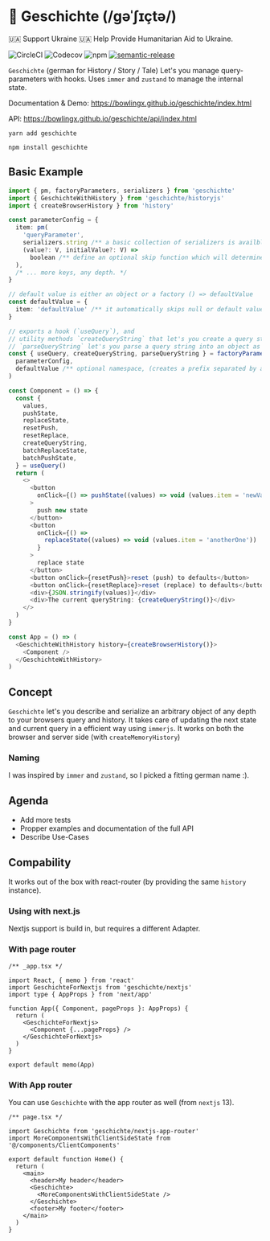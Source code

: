 # 📖 Geschichte (/ɡəˈʃɪçtə/)

🇺🇦 Support Ukraine 🇺🇦 Help Provide Humanitarian Aid to Ukraine.

![CircleCI](https://img.shields.io/circleci/build/gh/BowlingX/geschichte)
![Codecov](https://img.shields.io/codecov/c/github/bowlingx/geschichte)
![npm](https://img.shields.io/npm/v/geschichte)
[![semantic-release](https://img.shields.io/badge/%20%20%F0%9F%93%A6%F0%9F%9A%80-semantic--release-e10079.svg)](https://github.com/semantic-release/semantic-release)

`Geschichte` (german for History / Story / Tale) Let's you manage query-parameters with hooks.
Uses `immer` and `zustand` to manage the internal state.

Documentation & Demo: https://bowlingx.github.io/geschichte/index.html

API: https://bowlingx.github.io/geschichte/api/index.html

    yarn add geschichte

    npm install geschichte

## Basic Example

```typescript jsx
import { pm, factoryParameters, serializers } from 'geschichte'
import { GeschichteWithHistory } from 'geschichte/historyjs'
import { createBrowserHistory } from 'history'

const parameterConfig = {
  item: pm(
    'queryParameter',
    serializers.string /** a basic collection of serializers is availble, like date, int, float, arrays */,
    (value?: V, initialValue?: V) =>
      boolean /** define an optional skip function which will determine if the parameter will be included in the url or not */
  ),
  /* ... more keys, any depth. */
}

// default value is either an object or a factory () => defaultValue
const defaultValue = {
  item: 'defaultValue' /** it automatically skips null or default values*/,
}

// exports a hook (`useQuery`), and
// utility methods `createQueryString` that let's you create a query string based on the described object anywhere outside of components etc.
// `parseQueryString` let's you parse a query string into an object as defined in the `parameterConfig`.
const { useQuery, createQueryString, parseQueryString } = factoryParameters(
  parameterConfig,
  defaultValue /** optional namespace, (creates a prefix separated by a dot)*/
)

const Component = () => {
  const {
    values,
    pushState,
    replaceState,
    resetPush,
    resetReplace,
    createQueryString,
    batchReplaceState,
    batchPushState,
  } = useQuery()
  return (
    <>
      <button
        onClick={() => pushState((values) => void (values.item = 'newValue'))}
      >
        push new state
      </button>
      <button
        onClick={() =>
          replaceState((values) => void (values.item = 'anotherOne'))
        }
      >
        replace state
      </button>
      <button onClick={resetPush}>reset (push) to defaults</button>
      <button onClick={resetReplace}>reset (replace) to defaults</button>
      <div>{JSON.stringify(values)}</div>
      <div>The current queryString: {createQueryString()}</div>
    </>
  )
}

const App = () => (
  <GeschichteWithHistory history={createBrowserHistory()}>
    <Component />
  </GeschichteWithHistory>
)
```

## Concept

`Geschichte` let's you describe and serialize an arbitrary object of any depth to your browsers query and history.
It takes care of updating the next state and current query in a efficient way using `immerjs`.
It works on both the browser and server side (with `createMemoryHistory`)

### Naming

I was inspired by `immer` and `zustand`, so I picked a fitting german name :).

## Agenda

- Add more tests
- Propper examples and documentation of the full API
- Describe Use-Cases

## Compability

It works out of the box with react-router (by providing the same `history` instance).

### Using with next.js

Nextjs support is build in, but requires a different Adapter.

### With page router

```tsx
/** _app.tsx */

import React, { memo } from 'react'
import GeschichteForNextjs from 'geschichte/nextjs'
import type { AppProps } from 'next/app'

function App({ Component, pageProps }: AppProps) {
  return (
    <GeschichteForNextjs>
      <Component {...pageProps} />
    </GeschichteForNextjs>
  )
}

export default memo(App)
```

### With App router

You can use `Geschichte` with the app router as well (from `nextjs` 13).

```tsx
/** page.tsx */

import Geschichte from 'geschichte/nextjs-app-router'
import MoreComponentsWithClientSideState from '@/components/ClientComponents'

export default function Home() {
  return (
    <main>
      <header>My header</header>
      <Geschichte>
        <MoreComponentsWithClientSideState />
      </Geschichte>
      <footer>My footer</footer>
    </main>
  )
}
```
